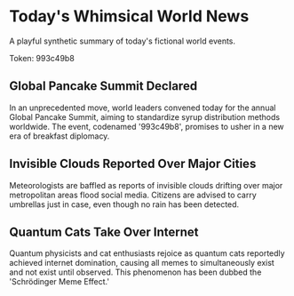 # Today's Whimsical World News

A playful synthetic summary of today's fictional world events.

Token: 993c49b8

## Global Pancake Summit Declared

In an unprecedented move, world leaders convened today for the annual Global Pancake Summit, aiming to standardize syrup distribution methods worldwide. The event, codenamed '993c49b8', promises to usher in a new era of breakfast diplomacy.

## Invisible Clouds Reported Over Major Cities

Meteorologists are baffled as reports of invisible clouds drifting over major metropolitan areas flood social media. Citizens are advised to carry umbrellas just in case, even though no rain has been detected.

## Quantum Cats Take Over Internet

Quantum physicists and cat enthusiasts rejoice as quantum cats reportedly achieved internet domination, causing all memes to simultaneously exist and not exist until observed. This phenomenon has been dubbed the 'Schrödinger Meme Effect.'